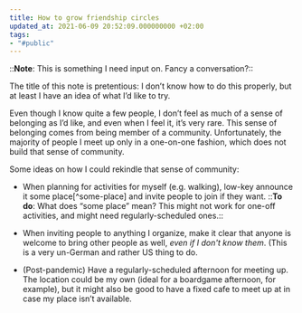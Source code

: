```yaml
---
title: How to grow friendship circles
updated_at: 2021-06-09 20:52:09.000000000 +02:00
tags:
- "#public"
---
```



::**Note**: This is something I need input on. Fancy a conversation?::

The title of this note is pretentious: I don’t know how to do this properly, but at least I have an idea of what I’d like to try.

Even though I know quite a few people, I don’t feel as much of a sense of belonging as I’d like, and even when I feel it, it’s very rare. This sense of belonging comes from being member of a community. Unfortunately, the majority of people I meet up only in a one-on-one fashion, which does not build that sense of community.

Some ideas on how I could rekindle that sense of community:

- When planning for activities for myself (e.g. walking), low-key announce it some place[^some-place] and invite people to join if they want. ::**To do**: What does “some place” mean? This might not work for one-off activities, and might need regularly-scheduled ones.::

* When inviting people to anything I organize, make it clear that anyone is welcome to bring other people as well, *even if I don't know them*. (This is a very un-German and rather US thing to do.

* (Post-pandemic) Have a regularly-scheduled afternoon for meeting up. The location could be my own (ideal for a boardgame afternoon, for example), but it might also be good to have a fixed cafe to meet up at in case my place isn’t available.